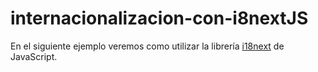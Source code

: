 internacionalizacion-con-i8nextJS
=================================
 En el siguiente ejemplo veremos como utilizar la librería <a href="http://i18next.com/" target="_blank">i18next</a> de JavaScript.<br>
 

